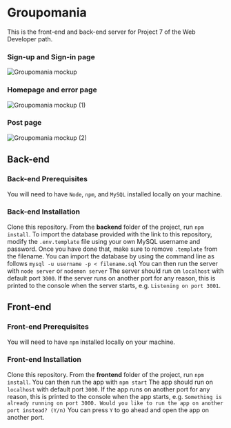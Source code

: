 # Groupomania

This is the front-end and back-end server for Project 7 of the Web Developer path.

### Sign-up and Sign-in page ###
![Groupomania mockup](https://user-images.githubusercontent.com/48105337/193148144-84d8b04e-3a15-4d37-abd4-a20109e1b860.png)

### Homepage and error page ###
![Groupomania mockup (1)](https://user-images.githubusercontent.com/48105337/193148401-d0b2f84f-51c8-47ea-8b2e-4d72e51e6989.png)

### Post page ###
![Groupomania mockup (2)](https://user-images.githubusercontent.com/48105337/193148520-59c4ed42-e8ec-422e-9344-e445742a4990.png)


## Back-end

### Back-end Prerequisites ###

You will need to have `Node`, `npm`, and `MySQL` installed locally on your machine.

### Back-end Installation ###

Clone this repository. From the **backend** folder of the project, run `npm install`.
To import the database provided with the link to this repository, modify the `.env.template` file using your own MySQL username and password.
Once you have done that, make sure to remove `.template` from the filename.
You can import the database by using the command line as follows `mysql -u username -p < filename.sql`
You can then run the server with `node server` or `nodemon server`
The server should run on `localhost` with default port `3000`. 
If the server runs on another port for any reason, this is printed to the console when the server starts, e.g. `Listening on port 3001`.

## Front-end

###  Front-end Prerequisites ###

You will need to have `npm` installed locally on your machine.

###  Front-end Installation ###

Clone this repository. From the **frontend** folder of the project, run `npm install`. 
You can then run the app with `npm start`
The app should run on `localhost` with default port `3000`. If the app runs on another port for any reason, this is printed to the console when the app starts, e.g. `Something is already running on port 3000. Would you like to run the app on another port instead? (Y/n)` You can press `Y` to go ahead and open the app on another port.

